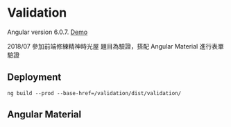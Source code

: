 # Validation
Angular version 6.0.7.
[Demo](https://wan-zhen.github.io/validation/dist/validation/) 

2018/07 參加前端修練精神時光屋
題目為驗證，搭配 Angular Material 進行表單驗證

## Deployment
`ng build --prod --base-href=/validation/dist/validation/`


## Angular Material
